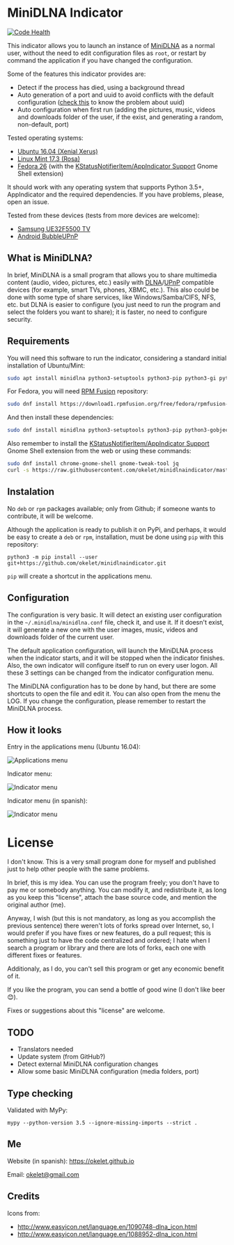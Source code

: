 
# MiniDLNA Indicator

[![Code Health](https://landscape.io/github/okelet/minidlnaindicator/master/landscape.svg?style=flat)](https://landscape.io/github/okelet/minidlnaindicator/master)

This indicator allows you to launch an instance of [MiniDLNA](https://help.ubuntu.com/community/MiniDLNA)
as a normal user, without the need to edit configuration files as `root`, or restart by command the
application if you have changed the configuration.
 
Some of the features this indicator provides are:

* Detect if the process has died, using a background thread
* Auto generation of a port and uuid to avoid conflicts with the default configuration
  ([check this](https://spremi.wordpress.com/2014/06/30/minidlna-multiple-instances/) to know the problem about uuid)
* Auto configuration when first run (adding the pictures, music, videos and downloads folder
of the user, if the exist, and generating a random, non-default, port)

Tested operating systems:

- [Ubuntu 16.04 (Xenial Xerus)](http://www.ubuntu.com)
- [Linux Mint 17.3 (Rosa)](https://www.linuxmint.com)
- [Fedora 26](https://getfedora.org) (with the [KStatusNotifierItem/AppIndicator Support](https://extensions.gnome.org/extension/615/appindicator-support/) Gnome Shell extension)

It should work with any operating system that supports Python 3.5+, AppIndicator and the required dependencies. If you have problems,
please, open an issue.


Tested from these devices (tests from more devices are welcome):
 
* [Samsung UE32F5500 TV](http://www.samsung.com/nl/consumer/tv-audio-video/televisions/led-tv/UE32F5500AWXXN)
* [Android BubbleUPnP](https://play.google.com/store/apps/details?id=com.bubblesoft.android.bubbleupnp)


## What is MiniDLNA?

In brief, MiniDLNA is a small program that allows you to share multimedia content (audio, video, pictures, etc.) easily with
[DLNA](https://en.wikipedia.org/wiki/Digital_Living_Network_Alliance)/[UPnP](https://en.wikipedia.org/wiki/Universal_Plug_and_Play)
compatible devices (for example, smart TVs, phones, XBMC, etc.). This also could be done with some type of share services,
like Windows/Samba/CIFS, NFS, etc. but DLNA is easier to configure (you just need to run the program and select the folders 
you want to share); it is faster, no need to configure security. 


## Requirements

You will need this software to run the indicator, considering a standard initial installation of Ubuntu/Mint:

```bash
sudo apt install minidlna python3-setuptools python3-pip python3-gi python3-yaml python3-psutil
```

For Fedora, you will need [RPM Fusion](https://rpmfusion.org/) repository:

```bash
sudo dnf install https://download1.rpmfusion.org/free/fedora/rpmfusion-free-release-$(rpm -E %fedora).noarch.rpm https://download1.rpmfusion.org/nonfree/fedora/rpmfusion-nonfree-release-$(rpm -E %fedora).noarch.rpm
```

And then install these dependencies:

```bash
sudo dnf install minidlna python3-setuptools python3-pip python3-gobject python3-yaml python3-psutil libappindicator-gtk3
```

Also remember to install the [KStatusNotifierItem/AppIndicator Support](https://extensions.gnome.org/extension/615/appindicator-support/) Gnome Shell extension
from the web or using these commands:

```bash
sudo dnf install chrome-gnome-shell gnome-tweak-tool jq
curl -s https://raw.githubusercontent.com/okelet/minidlnaindicator/master/gnome-ext-install.md | bash -s -- install appindicatorsupport@rgcjonas.gmail.com
```


## Instalation

No `deb` or `rpm` packages available; only from Github; if someone wants to contribute, it will be welcome.

Although the application is ready to publish it on PyPi, and perhaps, it would be easy to create a `deb` or `rpm`, 
installation, must be done using `pip` with this repository:

```
python3 -m pip install --user git+https://github.com/okelet/minidlnaindicator.git
```

`pip` will create a shortcut in the applications menu.


## Configuration

The configuration is very basic. It will detect an existing user configuration in the `~/.minidlna/minidlna.conf`
file, check it, and use it. If it doesn't exist, it will generate a new one with the user images, music, videos and 
downloads folder of the current user.

The default application configuration, will launch the MiniDLNA process when the indicator starts, and it will
be stopped when the indicator finishes. Also, the own indicator will configure itself to run on every user logon.
All these 3 settings can be changed from the indicator configuration menu.

The MiniDLNA configuration has to be done by hand, but there are some shortcuts to open the file and edit it. You can also
open from the menu the LOG. If you change the configuration, please remember to restart the MiniDLNA process.


## How it looks

Entry in the applications menu (Ubuntu 16.04):

![Applications menu](apps_menu.png)

Indicator menu:

![Indicator menu](screenshot_english.png)

Indicator menu (in spanish):

![Indicator menu](screenshot_spanish.png)


# License

I don't know. This is a very small program done for myself and published just to help other people with the same problems. 

In brief, this is my idea. You can use the program freely; you don't have to pay me or somebody anything.
You can modify it, and redistribute it, as long as you keep this "license", attach the base source code,
and mention the original author (me).

Anyway, I wish (but this is not mandatory, as long as you accomplish the previous sentence) there weren't lots of forks spread over Internet,
so, I would prefer if you have fixes or new features, do a pull request; this is something just to have the code centralized
and ordered; I hate when I search a program or library and there are lots of forks, each one with different fixes or features.

Additionaly, as I do, you can't sell this program or get any economic benefit of it.

If you like the program, you can send a bottle of good wine (I don't like beer 😊).

Fixes or suggestions about this "license" are welcome.


## TODO

* Translators needed
* Update system (from GitHub?)
* Detect external MiniDLNA configuration changes
* Allow some basic MiniDLNA configuration (media folders, port)


## Type checking

Validated with MyPy:

```
mypy --python-version 3.5 --ignore-missing-imports --strict . 
```


## Me

Website (in spanish): https://okelet.github.io

Email: okelet@gmail.com


## Credits

Icons from:

* http://www.easyicon.net/language.en/1090748-dlna_icon.html
* http://www.easyicon.net/language.en/1088952-dlna_icon.html
